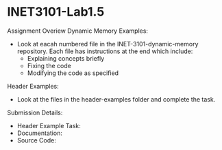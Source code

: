 # INET3101-Lab1.5
Assignment Overiew
Dynamic Memory Examples: 
- Look at eacah numbered file in the INET-3101-dynamic-memory repository. Each file has instructions at the end which include:
  - Explaining concepts briefly
  - Fixing the code
  - Modifying the code as specified
 
Header Examples:
- Look at the files in the header-examples folder and complete the task.

Submission Details:
- Header Example Task:
- Documentation:
- Source Code:
